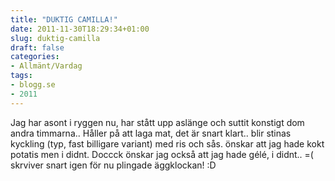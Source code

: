 ```yaml
---
title: "DUKTIG CAMILLA!"
date: 2011-11-30T18:29:34+01:00
slug: duktig-camilla
draft: false
categories:
- Allmänt/Vardag
tags:
- blogg.se
- 2011
---
```

Jag har asont i ryggen nu, har stått upp aslänge och suttit konstigt dom andra timmarna.. Håller på att laga mat, det är snart klart.. blir stinas kyckling (typ, fast billigare variant) med ris och sås. önskar att jag hade kokt potatis men i didnt. Doccck önskar jag också att jag hade gélé, i didnt.. =( skrviver snart igen för nu plingade äggklockan! :D